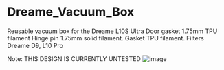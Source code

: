 # Dreame_Vacuum_Box
Reusable vacuum box for the Dreame L10S Ultra
Door gasket 1.75mm TPU filament
Hinge pin 1.75mm solid filament.
Gasket TPU filament.
Filters Dreame D9, L10 Pro

Note: THIS DESIGN IS CURRENTLY UNTESTED
![image](https://github.com/Sam-Abb/Dreame_Vacuum_Box/assets/77856636/41096154-bd91-4470-92e5-7b23018536b7)
